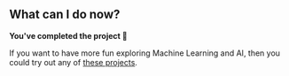 ## What can I do now?

**You've completed the project 🎉**

If you want to have more fun exploring Machine Learning and AI, then you could try out any of [these projects](xxxxx).
